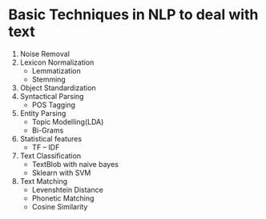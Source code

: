 # Basic Techniques in NLP to deal with text

1. Noise Removal
2. Lexicon Normalization
     * Lemmatization
     * Stemming
3. Object Standardization
4. Syntactical Parsing
     * POS Tagging
5. Entity Parsing
     * Topic Modelling(LDA)
     * Bi-Grams
6. Statistical features
     * TF – IDF
7. Text Classification
     * TextBlob with naive bayes
     * Sklearn with SVM
8. Text Matching
     * Levenshtein Distance
     * Phonetic Matching
     * Cosine Similarity